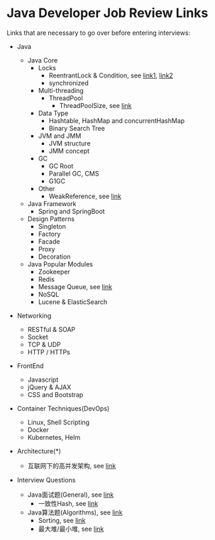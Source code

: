 # Java Developer Job Review Links
Links that are necessary to go over before entering interviews:
* Java 
    - Java Core
        + Locks
            * ReentrantLock & Condition, see [link1](https://blog.csdn.net/vernonzheng/article/details/8288251), [link2](https://www.jianshu.com/p/f207e85d0238)
            * synchronized
        + Multi-threading
            * ThreadPool
                - ThreadPoolSize, see [link](https://mp.weixin.qq.com/s/RcsGOUtWQKO7w2BZNb8NzQ)
        + Data Type
            * Hashtable, HashMap and concurrentHashMap
            * Binary Search Tree
        + JVM and JMM
            * JVM structure
            * JMM concept
        + GC
            * GC Root
            * Parallel GC, CMS
            * G1GC
        + Other
            * WeakReference, see [link](https://mp.weixin.qq.com/s/TyM-zD2Irxk_BzS_D6I0KA)
    - Java Framework
        + Spring and SpringBoot
    - Design Patterns
        + Singleton
        + Factory
        + Facade
        + Proxy
        + Decoration
    - Java Popular Modules
        + Zookeeper
        + Redis
        + Message Queue, see [link](https://blog.csdn.net/maihilton/article/details/80037824?from=singlemessage&isappinstalled=0)
        + NoSQL
        + Lucene & ElasticSearch

* Networking
    - RESTful & SOAP
    - Socket
    - TCP & UDP
    - HTTP / HTTPs

* FrontEnd
    - Javascript    
    - jQuery & AJAX
    - CSS and Bootstrap

* Container Techniques(DevOps)
    - Linux, Shell Scripting
    - Docker
    - Kubernetes, Helm

* Architecture(*)
    - 互联网下的高并发架构, see [link](http://blog.thankbabe.com/2016/09/14/high-concurrency-scheme/)  

* Interview Questions
    - Java面试题(General), see [link](https://blog.csdn.net/d12345678a/article/details/54376914)
        + 一致性Hash, see [link](https://www.cnblogs.com/xrq730/p/5186728.html)
    - Java算法题(Algorithms), see [link](https://www.zhihu.com/question/24964987)
        + Sorting, see [link](https://www.cnblogs.com/onepixel/articles/7674659.html)
        + 最大堆/最小堆, see [link](https://www.cnblogs.com/zf-blog/p/9010977.html)

